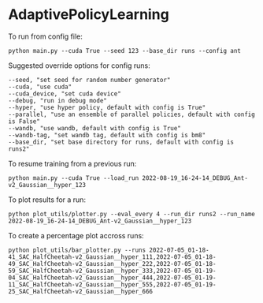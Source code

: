 # AdaptivePolicyLearning



To run from config file:

    python main.py --cuda True --seed 123 --base_dir runs --config ant

Suggested override options for config runs:

    --seed, "set seed for random number generator"
    --cuda, "use cuda"
    --cuda_device, "set cuda device"
    --debug, "run in debug mode" 
    --hyper, "use hyper policy, default with config is True"
    --parallel, "use an ensemble of parallel policies, default with config is False"
    --wandb, "use wandb, default with config is True" 
    --wandb-tag, "set wandb tag, default with config is bm8"
    --base_dir, "set base directory for runs, default with config is runs2"

To resume training from a previous run:

    python main.py --cuda True --load_run 2022-08-19_16-24-14_DEBUG_Ant-v2_Gaussian__hyper_123
    


To plot results for a run:

    python plot_utils/plotter.py --eval_every 4 --run_dir runs2 --run_name 2022-08-19_16-24-14_DEBUG_Ant-v2_Gaussian__hyper_123

To create a percentage plot accross runs:

    python plot_utils/bar_plotter.py --runs 2022-07-05_01-18-41_SAC_HalfCheetah-v2_Gaussian__hyper_111,2022-07-05_01-18-49_SAC_HalfCheetah-v2_Gaussian__hyper_222,2022-07-05_01-18-59_SAC_HalfCheetah-v2_Gaussian__hyper_333,2022-07-05_01-19-04_SAC_HalfCheetah-v2_Gaussian__hyper_444,2022-07-05_01-19-11_SAC_HalfCheetah-v2_Gaussian__hyper_555,2022-07-05_01-19-25_SAC_HalfCheetah-v2_Gaussian__hyper_666